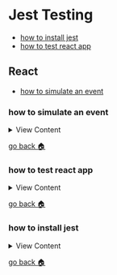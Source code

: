 # Jest Testing

- [how to install jest][inst-jest]
- [how to test react app][test-react]

## React
- [how to simulate an event][sim-event]

[sim-event]:how-to-simulate-an-event
[test-react]:#how-to-test-react-app
[home]:#jest-testing
[inst-jest]:#how-to-install-jest


### how to simulate an event

<details>
<summary>
View Content
</summary>

:link: **Reference**
- [react](https://reactjs.org/docs/test-utils.html#simulate)
---
:question: **Syntax**

```js
Simulate.{eventName}(
  element,
  [eventData]
)
```

---
:blue_book: **Summary:**

Simulate an event dispatch on a DOM node with optional eventData event data.

---

**In App.test.js**

```js
import React from 'react';
import ReactDOM from 'react-dom';
import App from './App';
import { act, Simulate } from 'react-dom/test-utils';
import TestRenderer from 'react-test-renderer';


let container; // will be container for the app component

describe("Testing App" , ()=>{

  beforeEach(() =>{
    container = document.createElement("div");
    document.body.appendChild(container);
  })

  afterEach(() => {
  document.body.removeChild(container);
  container = null;
});



  it("should see increment", () =>{

    // Prepares a component for assertions by rendering it
    act(() =>{
      ReactDOM.render(<App/>, container)
    })


      // search through the app component to find the a selector that has the id
      // of count-btn
     let btn = container.querySelector("#count-btn");
     let counter = container.querySelector("#counter");

     // finds the property onClick and executes it twice
     Simulate.click(btn)
     Simulate.click(btn)

      // toBe checks if the value is equivalent to the expected value
     expect(Number(counter.textContent)).toBe(2);
  })

})

```


**In App.js**

```js
import React, { Component } from 'react';
import logo from './logo.svg';
import './App.css';

export const Counter = (props) =>{
  return (
    <div className="mb-3">
      <h3> Increment Button </h3>
      // the button increments the counter
      <button id="count-btn" className=" btn btn-success" onClick={props.click}>increment

      // the span tag displays the current value of the counter
        <span id="counter" className="ml-1badge badge-light">{props.count}</span>
      </button>
    </div>
  )
}



class App extends Component {

    constructor(props){
      super(props)
      this.state = {count:0}
      this.num = 0;
      this.updateClick = this.updateClick.bind(this);
    }

      updateClick (){
        this.setState({count:++this.num})
      }
  render() {
    return (
      <div className="App">
        <div className="App-header">
          <img src={logo} className="App-logo" alt="logo" />
          <h2 className="header">Welcome to React</h2>
        </div>
        <p className="App-intro">
          To get started, edit <code>src/App.js</code> and save to reload.
        </p>
        <Counter count={this.state.count} click={this.updateClick}/>
        <TextInpt />
      </div>
    );
  }
}

export default App;

```

</details>

[go back :house:][home]


### how to test react app

<details>
<summary>
View Content
</summary>

:link: **Reference**
- [jest](https://jestjs.io/docs/en/tutorial-react)
- [jest-transform-stub](https://github.com/eddyerburgh/jest-transform-stub)
- [Jest tests can't process import statement](https://github.com/vuejs/vue-cli/issues/1584)
---

:blue_book: **Summary:**

1. Install these packages

```
npm i babel-jest @babel/preset-env @babel/preset-react react-test-renderer jest-transform-stub
```
2. Create a `babel.config.js` and add this

```js
module.exports = {
  presets: ['@babel/preset-env', '@babel/preset-react'],
};
```

3. Now create a `jest.config.js` and add this code. The `babel-jest` should be able
to compile the javascript. And the `jest-transform-stub`, will avoid any errors
when importing non-javascript files

```js
module.exports = {
  moduleFileExtensions: ['js', 'jsx', 'json'],
  transform: {
    '.+\\.(css|styl|svg|less|sass|scss|png|jpg|ttf|woff|woff2)$':
      'jest-transform-stub',
    '^.+\\.(js|jsx)?$': 'babel-jest'
  },
  moduleNameMapper: {
    '^@/(.*)$': '<rootDir>/src/$1'
  },
  transformIgnorePatterns: ['<rootDir>/node_modules/']
};
```

4. If you have an `App.test.js` you can run the file, and the test should run
fine. But, if you don't have that file then create one and add this into it.


```js
import React from 'react';
import ReactDOM from 'react-dom';
import App from './App';


it('renders without crashing', () => {
  const div = document.createElement('div');
  ReactDOM.render(<App />, div);
});

```

</details>

[go back :house:][home]


### how to install jest

<details>
<summary>
View Content
</summary>

:link: **Reference**
- [jest](https://jestjs.io/docs/en/getting-started)
---

```
npm i jest -D

npm i -g jest

```

</details>

[go back :house:][home]
